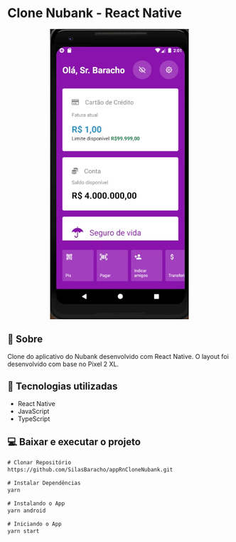 # Clone Nubank - React Native

<p align="center">
  <img width="312" heigth="652" src="src/assets/to_readme/cloneNubank.gif">
</P>

## 📘 Sobre

Clone do aplicativo do Nubank desenvolvido com React Native. O layout foi desenvolvido com base no Pixel 2 XL.

## 🔧 Tecnologias utilizadas

* React Native
* JavaScript
* TypeScript

## 💻 Baixar e executar o projeto

```
# Clonar Repositório
https://github.com/SilasBaracho/appRnCloneNubank.git
```

```
# Instalar Dependências
yarn
```

```
# Instalando o App
yarn android
```

```
# Iniciando o App
yarn start
```

